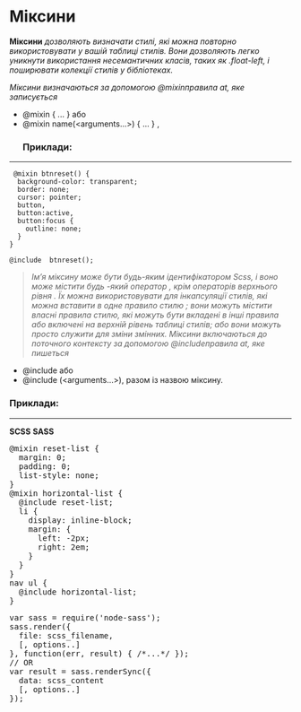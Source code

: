 
# Міксини
**Міксини** *дозволяють визначати стилі, які можна повторно використовувати у вашій таблиці стилів. Вони дозволяють легко уникнути використання несемантичних класів, таких як .float-left, і поширювати колекції стилів у бібліотеках.*

*Міксини визначаються за допомогою @mixinправила at, яке записується*
+ @mixin <name> { ... } або 
+ @mixin name(<arguments...>) { ... } ,
  ### Приклади:
---
```
 @mixin btnreset() {
  background-color: transparent;
  border: none;
  cursor: pointer;
  button,
  button:active,
  button:focus {
    outline: none;
  }
} 
``` 
  ``@include  btnreset();``
 
> *Ім’я міксину може бути будь-яким ідентифікатором Scss, і воно може містити будь -який оператор , крім операторів верхнього рівня . Їх можна використовувати для інкапсуляції стилів, які можна вставити в одне правило стилю ; вони можуть містити власні правила стилю, які можуть бути вкладені в інші правила або включені на верхній рівень таблиці стилів; або вони можуть просто служити для зміни змінних.
>Міксини включаються до поточного контексту за допомогою @includeправила at, яке пишеться*
  >>
  + @include <name>або
  + @include <name>(<arguments...>), разом із назвою міксину.

 ### Приклади:
--- 
  **SCSS**  **SASS**
  
  <pre>@mixin reset-list {
  margin: 0;
  padding: 0;
  list-style: none;
}
@mixin horizontal-list {
  @include reset-list;
  li {
    display: inline-block;
    margin: {
      left: -2px;
      right: 2em;
    }
  }
}
nav ul {
  @include horizontal-list;
}</pre>
<pre><span class="pl-k">var</span> <span class="pl-s1">sass</span> <span class="pl-c1">=</span> <span class="pl-en">require</span><span class="pl-kos">(</span><span class="pl-s">'node-sass'</span><span class="pl-kos">)</span><span class="pl-kos">;</span>
<span class="pl-s1">sass</span><span class="pl-kos">.</span><span class="pl-en">render</span><span class="pl-kos">(</span><span class="pl-kos">{</span>
  <span class="pl-c1">file</span>: <span class="pl-s1">scss_filename</span><span class="pl-kos">,</span>
  <span class="pl-kos">[</span><span class="pl-kos">,</span> <span class="pl-s1">options</span><span class="pl-kos">.</span><span class="pl-kos">.</span><span class="pl-kos">]</span>
<span class="pl-kos">}</span><span class="pl-kos">,</span> function<span class="pl-kos">(</span><span class="pl-s1">err</span><span class="pl-kos">,</span> result<span class="pl-kos">)</span> <span class="pl-kos">{</span> <span class="pl-c">/*...*/</span> <span class="pl-kos">}</span><span class="pl-kos">)</span><span class="pl-kos">;</span>
<span class="pl-c">// OR</span>
<span class="pl-k">var</span> <span class="pl-s1">result</span> <span class="pl-c1">=</span> <span class="pl-s1">sass</span><span class="pl-kos">.</span><span class="pl-en">renderSync</span><span class="pl-kos">(</span><span class="pl-kos">{</span>
  <span class="pl-c1">data</span>: <span class="pl-s1">scss_content</span>
  <span class="pl-kos">[</span><span class="pl-kos">,</span> <span class="pl-s1">options</span><span class="pl-kos">.</span><span class="pl-kos">.</span><span class="pl-kos">]</span>
<span class="pl-kos">}</span><span class="pl-kos">)</span><span class="pl-kos">;</span></pre>
